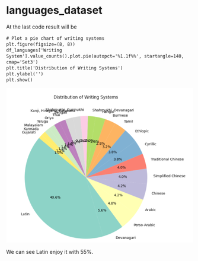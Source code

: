 # languages_dataset

At the last code result will be
```
# Plot a pie chart of writing systems
plt.figure(figsize=(8, 8))
df_languages['Writing System'].value_counts().plot.pie(autopct='%1.1f%%', startangle=140, cmap='Set3')
plt.title('Distribution of Writing Systems')
plt.ylabel('')
plt.show()
```


<img src="/images/Screenshot_104.png">

We can see Latin enjoy it with 55%.
